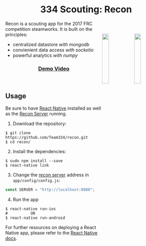 <h1 align="center">334 Scouting: Recon</h1>

<img width="20%" align="right" style="display: block; margin:40px auto;" src="http://i.imgur.com/XuUyBUk.gif">
<img width="20%" align="right" style="display: block; margin:40px auto;" src="http://i.imgur.com/QpqcY2N.gif">

Recon is a scouting app for the 2017 FRC competition steamworks. It is built on the principles:

* centralized datastore _with mongodb_
* convienient data access _with socketio_
* powerful analytics _with numpy_

<h3 align="center"><a href="https://www.youtube.com/watch?v=4BDBRJK_2Vo">Demo Video</a></h3>
<br>

Usage
-----
Be sure to have [React Native](https://facebook.github.io/react-native/docs/getting-started.html) installed as well as the [Recon Server](https://github.com/Team334/recon-server) running.

1. Download the repository:
```
$ git clone https://github.com/Team334/recon.git
$ cd recon/
```
2. Install the dependencies:
```
$ sudo npm install --save
$ react-native link
```
3. Change the [recon server](https://github.com/Team334/recon-server) address in `app/config/config.js`:
```javascript
const SERVER = "http://localhost:8080";
```
4. Run the app
```
$ react-native run-ios
#          OR
$ react-native run-android
```

For further resources on deploying a React Native app, please refer to the [React Native docs](https://facebook.github.io/react-native/docs/getting-started.html).
